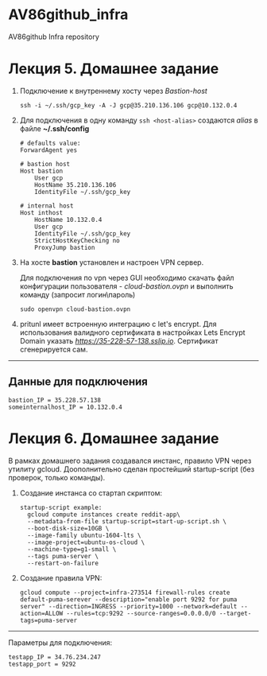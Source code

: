 # AV86github_infra
AV86github Infra repository

Лекция 5. Домашнее задание
==========================

1. Подключение к внутреннему хосту через *Bastion-host*
    ```
    ssh -i ~/.ssh/gcp_key -A -J gcp@35.210.136.106 gcp@10.132.0.4
    ```
1. Для подключения в одну команду `ssh <host-alias>` создаются *alias* в файле **~/.ssh/config**
    ```
    # defaults value:
    ForwardAgent yes

    # bastion host
    Host bastion
        User gcp
        HostName 35.210.136.106
        IdentityFile ~/.ssh/gcp_key

    # internal host
    Host inthost
        HostName 10.132.0.4
        User gcp
        IdentityFile ~/.ssh/gcp_key
        StrictHostKeyChecking no
        ProxyJump bastion
    ```
1. На хосте **bastion** установлен и настроен VPN сервер.

   Для подключения по vpn через GUI необходимо скачать файл конфигурации пользователя - *cloud-bastion.ovpn* и выполнить команду (запросит логин\пароль)
   ```
   sudo openvpn cloud-bastion.ovpn
   ```
1. pritunl имеет встроенную интеграцию с let's encrypt. Для использования валидного сертификата в настройках Lets Encrypt Domain указать *https://35-228-57-138.sslip.io*. Сертификат сгенерируется сам.
---
Данные для подключения
----------------------
```
bastion_IP = 35.228.57.138
someinternalhost_IP = 10.132.0.4
```

Лекция 6. Домашнее задание
==========================
 В рамках домашнего задания создавался инстанс, правило VPN через утилиту gcloud.
 Доополнительно сделан простейший startup-script (без проверок, только команды).

 1. Создание инстанса со стартап скриптом:

    ```
    startup-script example:
      gcloud compute instances create reddit-app\
      --metadata-from-file startup-script=start-up-script.sh \
      --boot-disk-size=10GB \
      --image-family ubuntu-1604-lts \
      --image-project=ubuntu-os-cloud \
      --machine-type=g1-small \
      --tags puma-server \
      --restart-on-failure
    ```
1. Создание правила VPN:
    ```
    gcloud compute --project=infra-273514 firewall-rules create default-puma-serever --description="enable port 9292 for puma server" --direction=INGRESS --priority=1000 --network=default --action=ALLOW --rules=tcp:9292 --source-ranges=0.0.0.0/0 --target-tags=puma-server
    ```
---
Параметры для подключения:
```
testapp_IP = 34.76.234.247
testapp_port = 9292
```
